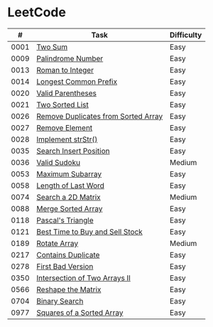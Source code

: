 # LeetCode
| # | Task | Difficulty | 
|---| ---- | ---------- | 
|0001|[Two Sum](https://github.com/1JigSaW/LeetCode/blob/master/0001_TwoSum.py)|Easy|
|0009|[Palindrome Number](https://github.com/1JigSaW/LeetCode/blob/master/0009_PalindromeNumber.py.py)|Easy|
|0013|[Roman to Integer](https://github.com/1JigSaW/LeetCode/blob/master/0013_RomanToInteger.py)|Easy|
|0014|[Longest Common Prefix](https://github.com/1JigSaW/LeetCode/blob/master/0014_LongestCommonPrefix.py)|Easy|
|0020|[Valid Parentheses](https://github.com/1JigSaW/LeetCode/blob/master/0020_ValidParentheses.py)|Easy|
|0021|[Two Sorted List](https://github.com/1JigSaW/LeetCode/blob/master/0021_TwoSortedList.py)|Easy|
|0026|[Remove Duplicates from Sorted Array](https://github.com/1JigSaW/LeetCode/blob/master/0026_RemoveDuplicatesFromSortedArray.py)|Easy|
|0027|[Remove Element](https://github.com/1JigSaW/LeetCode/blob/master/0027_RemoveElement.py)|Easy|
|0028|[Implement strStr()](https://github.com/1JigSaW/LeetCode/blob/master/0028_Implement_strStr.py)|Easy|
|0035|[Search Insert Position](https://github.com/1JigSaW/LeetCode/blob/master/0035_ISearchInsertPosition.py)|Easy|
|0036|[Valid Sudoku](https://github.com/1JigSaW/LeetCode/blob/master/0036_ValidSudoku.py)|Medium|
|0053|[Maximum Subarray](https://github.com/1JigSaW/LeetCode/blob/master/0053_MaximumSubarray.py)|Easy|
|0058|[Length of Last Word](https://github.com/1JigSaW/LeetCode/blob/master/0058_LengthOfLastWord.py)|Easy|
|0074|[Search a 2D Matrix](https://github.com/1JigSaW/LeetCode/blob/master/0074_SearchA2DMatrix.py)|Medium|
|0088|[Merge Sorted Array](https://github.com/1JigSaW/LeetCode/blob/master/0088_MergeSortedArray.py)|Easy|
|0118|[Pascal's Triangle](https://github.com/1JigSaW/LeetCode/blob/master/0118_PascalTriangle.py)|Easy|
|0121|[Best Time to Buy and Sell Stock](https://github.com/1JigSaW/LeetCode/blob/master/0121_BestTimeToBuyAndSellStock.py)|Easy|
|0189|[Rotate Array](https://github.com/1JigSaW/LeetCode/blob/master/0189_RotateArray.py)|Medium|
|0217|[Contains Duplicate](https://github.com/1JigSaW/LeetCode/blob/master/0217_ContainsDuplicate.py)|Easy|
|0278|[First Bad Version](https://github.com/1JigSaW/LeetCode/blob/master/0278_FirstBadVersion.py)|Easy|
|0350|[Intersection of Two Arrays II](https://github.com/1JigSaW/LeetCode/blob/master/0350_IntersectionOfTwoArraysII.py)|Easy|
|0566|[Reshape the Matrix](https://github.com/1JigSaW/LeetCode/blob/master/0566_ReshapeTheMatrix.py)|Easy|
|0704|[Binary Search](https://github.com/1JigSaW/LeetCode/blob/master/0704_BinarySearch.py)|Easy|
|0977|[Squares of a Sorted Array](https://github.com/1JigSaW/LeetCode/blob/master/0977_SquaresOfASortedArray.py)|Easy|
